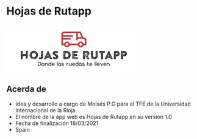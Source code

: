 # Hojas de Rutapp
![](logo\logofurgo.jpg)  
## Acerda de
- Idea y desarrollo a cargo de Moisés P.G para el TFE de la Universidad Internacional de la Rioja.
- El nombre de la app web es Hojas de Rutapp en su versión 1.0
- Fecha de finalización 18/03/2021
- Spain


